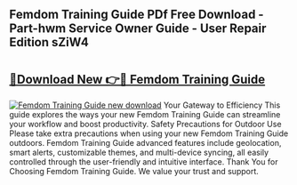 ## Femdom Training Guide PDf Free Download - Part-hwm Service Owner Guide - User Repair Edition sZiW4

# <h2><a href="http://bc8386.oget.top/?id=Femdom+Training+Guide">🔗Download New 👉🔴 Femdom Training Guide</a></h2>

[![Femdom Training Guide new download](https://i.imgur.com/5g1atiW.png)](http://bc8386.oget.top/?id=Femdom+Training+Guide)
Your Gateway to Efficiency This guide explores the ways your new Femdom Training Guide can streamline your workflow and boost productivity. Safety Precautions for Outdoor Use Please take extra precautions when using your new Femdom Training Guide outdoors. Femdom Training Guide advanced features include geolocation, smart alerts, customizable themes, and multi-device syncing, all easily controlled through the user-friendly and intuitive interface. Thank You for Choosing Femdom Training Guide. We value your trust and support.
